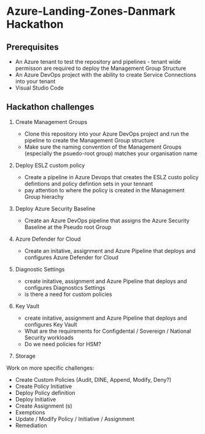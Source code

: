 # Azure-Landing-Zones-Danmark Hackathon

## Prerequisites

- An Azure tenant to test the repository and pipelines - tenant wide permisson are required to deploy the Management Group Structure
- An Azure DevOps project with the ability to create Service Connections into your tenant
- Visual Studio Code

## Hackathon challenges

1. Create Management Groups

    - Clone this repository into your Azure DevOps project and run the pipeline to create the Management Group structure
    - Make sure the naming convention of the Management Groups (especially the psuedo-root group) matches your organisation name

1. Deploy ESLZ custom policy

    - Create a pipeline in Azure Devops that creates the ESLZ custo policy defintions and policy defintion sets in your tennant
    - pay attention to where the policy is created in the Management Group hierachy

1. Deploy Azure Security Baseline

    - Create an Azure DevOps pipeline that assigns the Azure Security Baseline at the Pseudo root Group

1. Azure Defender for Cloud

    - Create an initative, assignment and Azure Pipeline that deploys and configures Azure Defender for Cloud

1. Diagnostic Settings

    - create initative, assignment and Azure Pipeline that deploys and configures Diagnostics Settings
    - is there a need for custom policies

1. Key Vault

    - create initative, assignment and Azure Pipeline that deploys and configures Key Vault
    - What are the requirements for Configdental / Sovereign / National Security workloads
    - Do we need policies for HSM?

1. Storage

Work on more specific challenges:

- Create Custom Policies (Audit, DINE, Append, Modify, Deny?)
- Create Policy Initiative
- Deploy Policy definition
- Deploy Initiative
- Create Assignment (s)
- Exemptions
- Update / Modify Policy / Initiative / Assignment
- Remediation
